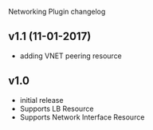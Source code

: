 Networking Plugin changelog

v1.1 (11-01-2017)
-----------------
- adding VNET peering resource

v1.0
-----
- initial release
- Supports LB Resource
- Supports Network Interface Resource
